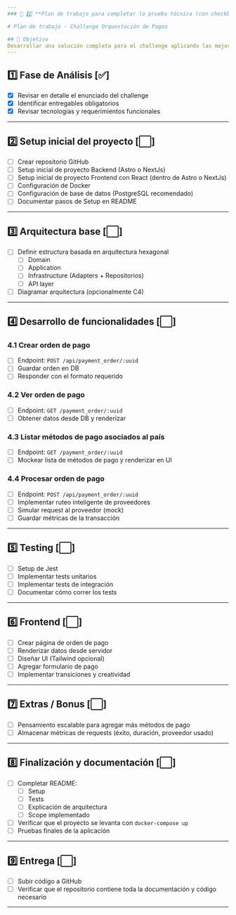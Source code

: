 ```yaml
---
### 📄 2️⃣ **Plan de trabajo para completar la prueba técnica (con checkboxes)**

# Plan de trabajo - Challenge Orquestación de Pagos

## 🎯 Objetivo
Desarrollar una solución completa para el challenge aplicando las mejores prácticas.
---
```


## 1️⃣ Fase de Análisis [✅]

- [x] Revisar en detalle el enunciado del challenge
- [x] Identificar entregables obligatorios
- [x] Revisar tecnologías y requerimientos funcionales

---

## 2️⃣ Setup inicial del proyecto [⬜]

- [ ] Crear repositorio GitHub
- [ ] Setup inicial de proyecto Backend (Astro o NextJs)
- [ ] Setup inicial de proyecto Frontend con React (dentro de Astro o NextJs)
- [ ] Configuración de Docker
- [ ] Configuración de base de datos (PostgreSQL recomendado)
- [ ] Documentar pasos de Setup en README

---

## 3️⃣ Arquitectura base [⬜]

- [ ] Definir estructura basada en arquitectura hexagonal
  - [ ] Domain
  - [ ] Application
  - [ ] Infrastructure (Adapters + Repositorios)
  - [ ] API layer
- [ ] Diagramar arquitectura (opcionalmente C4)

---

## 4️⃣ Desarrollo de funcionalidades [⬜]

### 4.1 Crear orden de pago

- [ ] Endpoint: `POST /api/payment_order/:uuid`
- [ ] Guardar orden en DB
- [ ] Responder con el formato requerido

### 4.2 Ver orden de pago

- [ ] Endpoint: `GET /payment_order/:uuid`
- [ ] Obtener datos desde DB y renderizar

### 4.3 Listar métodos de pago asociados al país

- [ ] Endpoint: `GET /payment_order/:uuid`
- [ ] Mockear lista de métodos de pago y renderizar en UI

### 4.4 Procesar orden de pago

- [ ] Endpoint: `POST /api/payment_order/:uuid`
- [ ] Implementar ruteo inteligente de proveedores
- [ ] Simular request al proveedor (mock)
- [ ] Guardar métricas de la transacción

---

## 5️⃣ Testing [⬜]

- [ ] Setup de Jest
- [ ] Implementar tests unitarios
- [ ] Implementar tests de integración
- [ ] Documentar cómo correr los tests

---

## 6️⃣ Frontend [⬜]

- [ ] Crear página de orden de pago
- [ ] Renderizar datos desde servidor
- [ ] Diseñar UI (Tailwind opcional)
- [ ] Agregar formulario de pago
- [ ] Implementar transiciones y creatividad

---

## 7️⃣ Extras / Bonus [⬜]

- [ ] Pensamiento escalable para agregar más métodos de pago
- [ ] Almacenar métricas de requests (éxito, duración, proveedor usado)

---

## 8️⃣ Finalización y documentación [⬜]

- [ ] Completar README:
  - [ ] Setup
  - [ ] Tests
  - [ ] Explicación de arquitectura
  - [ ] Scope implementado
- [ ] Verificar que el proyecto se levanta con `docker-compose up`
- [ ] Pruebas finales de la aplicación

---

## 9️⃣ Entrega [⬜]

- [ ] Subir código a GitHub
- [ ] Verificar que el repositorio contiene toda la documentación y código necesario

---
